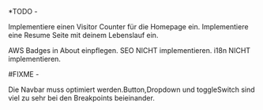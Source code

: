 *TODO - 
<!-- Ändere bitte akansel-cengiz.yaml unter src> content> authors> in eine JSON Datei um.  -->
Implementiere einen Visitor Counter für die Homepage ein.
Implementiere eine Resume Seite mit deinem Lebenslauf ein.
<!-- Implementiere eine multiple Sprachen Leiste neben dem toggleSwitch ein. -->
AWS Badges in About einpflegen.
SEO NICHT implementieren. 
i18n NICHT implementieren.




#FIXME - 
<!-- Das themeIcon zum switchen von Hell auf Dunkel funktioniert immer erst wenn die Seite refreshed worden ist.
Bitte fixen. -->
Die Navbar muss optimiert werden.Button,Dropdown und toggleSwitch sind 
viel zu sehr bei den Breakpoints beieinander.